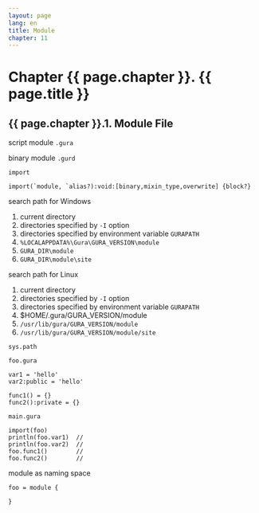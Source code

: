 ```yaml
---
layout: page
lang: en
title: Module
chapter: 11
---
```


# Chapter {{ page.chapter }}. {{ page.title }}

## {{ page.chapter }}.1. Module File

script module `.gura`

binary module `.gurd`

`import`

    import(`module, `alias?):void:[binary,mixin_type,overwrite] {block?}

search path for Windows

1. current directory
2. directories specified by `-I` option
3. directories specified by environment variable `GURAPATH`
4. `%LOCALAPPDATA%\Gura\GURA_VERSION\module`
5. `GURA_DIR\module`
6. `GURA_DIR\module\site`

search path for Linux

1. current directory
2. directories specified by `-I` option
3. directories specified by environment variable `GURAPATH`
4. $HOME/.gura/GURA_VERSION/module
5. `/usr/lib/gura/GURA_VERSION/module`
6. `/usr/lib/gura/GURA_VERSION/module/site`


`sys.path`




`foo.gura`

    var1 = 'hello'
    var2:public = 'hello'

    func1() = {}
    func2():private = {}

`main.gura`

    import(foo)
    println(foo.var1)  // 
    println(foo.var2)  // 
    foo.func1()        // 
    foo.func2()        // 


module as naming space

    foo = module {
    
    }
